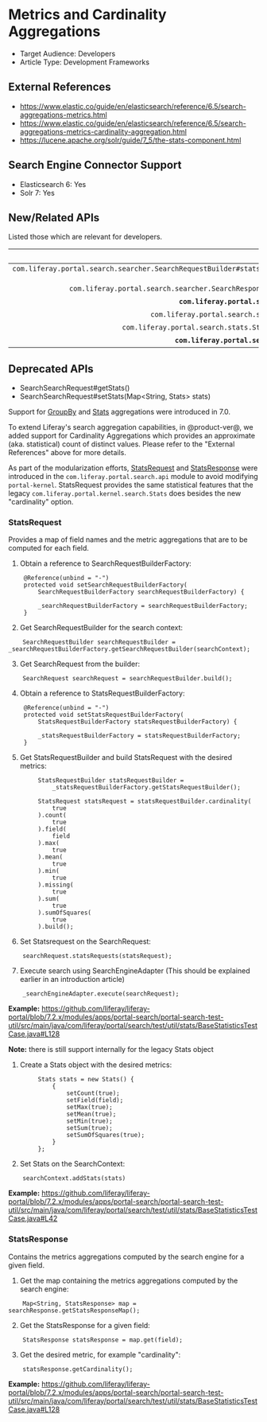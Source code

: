 # Metrics and Cardinality Aggregations

* Target Audience: Developers
* Article Type: Development Frameworks

## External References

* https://www.elastic.co/guide/en/elasticsearch/reference/6.5/search-aggregations-metrics.html
* https://www.elastic.co/guide/en/elasticsearch/reference/6.5/search-aggregations-metrics-cardinality-aggregation.html
* https://lucene.apache.org/solr/guide/7_5/the-stats-component.html

## Search Engine Connector Support
* Elasticsearch 6: Yes
* Solr 7: Yes

## New/Related APIs

Listed those which are relevant for developers.
 
API (FQCN) | Provided by Artifact |
---------: | :------------------: |
`com.liferay.portal.search.searcher.SearchRequestBuilder#statsRequests(StatsRequest... statsRequests)` | com.liferay.portal.search.api
`com.liferay.portal.search.searcher.SearchResponse#getStatsResponseMap()` | com.liferay.portal.search.api
**`com.liferay.portal.search.stats.StatsRequest`** |	com.liferay.portal.search.api
`com.liferay.portal.search.stats.StatsRequestBuilder` |	com.liferay.portal.search.api
`com.liferay.portal.search.stats.StatsRequestBuilderFactory` |	com.liferay.portal.search.api
**`com.liferay.portal.search.stats.StatsResponse`** |	com.liferay.portal.search.api

## Deprecated APIs
* SearchSearchRequest#getStats()
* SearchSearchRequest#setStats(Map<String, Stats> stats)


Support for [GroupBy](https://github.com/liferay/liferay-portal/blob/7.2.x/portal-kernel/src/com/liferay/portal/kernel/search/GroupBy.java) and [Stats](https://github.com/liferay/liferay-portal/blob/7.2.x/portal-kernel/src/com/liferay/portal/kernel/search/Stats.java) aggregations were introduced in 7.0.

To extend Liferay's search aggregation capabilities, in @product-ver@, we added support for Cardinality Aggregations which provides an approximate (aka. statistical) count of distinct values. Please refer to the "External References" above for more details.

As part of the modularization efforts, [StatsRequest](https://github.com/liferay/liferay-portal/blob/7.2.x/modules/apps/portal-search/portal-search-api/src/main/java/com/liferay/portal/search/stats/StatsRequest.java) and [StatsResponse](https://github.com/liferay/liferay-portal/blob/7.2.x/modules/apps/portal-search/portal-search-api/src/main/java/com/liferay/portal/search/stats/StatsResponse.java) were introduced in the `com.liferay.portal.search.api` module to avoid modifying `portal-kernel`. StatsRequest provides the same statistical features that the legacy `com.liferay.portal.kernel.search.Stats` does besides the new "cardinality" option.

### StatsRequest

Provides a map of field names and the metric aggregations that are to be computed for each field.

1. Obtain a reference to SearchRequestBuilderFactory:

    	@Reference(unbind = "-")
    	protected void setSearchRequestBuilderFactory(
    		SearchRequestBuilderFactory searchRequestBuilderFactory) {

    		_searchRequestBuilderFactory = searchRequestBuilderFactory;
    	}

2. Get SearchRequestBuilder for the search context:
```
    SearchRequestBuilder searchRequestBuilder = _searchRequestBuilderFactory.getSearchRequestBuilder(searchContext);
```

3. Get SearchRequest from the builder:
```
    SearchRequest searchRequest = searchRequestBuilder.build();
```
4. Obtain a reference to StatsRequestBuilderFactory:

    	@Reference(unbind = "-")
    	protected void setStatsRequestBuilderFactory(
    		StatsRequestBuilderFactory statsRequestBuilderFactory) {

    		_statsRequestBuilderFactory = statsRequestBuilderFactory;
    	}

5. Get StatsRequestBuilder and build StatsRequest with the desired metrics:

    		StatsRequestBuilder statsRequestBuilder =
    			_statsRequestBuilderFactory.getStatsRequestBuilder();

    		StatsRequest statsRequest = statsRequestBuilder.cardinality(
    			true
    		).count(
    			true
    		).field(
    			field
    		).max(
    			true
    		).mean(
    			true
    		).min(
    			true
    		).missing(
    			true
    		).sum(
    			true
    		).sumOfSquares(
    			true
    		).build();

6. Set Statsrequest on the SearchRequest:
```
    searchRequest.statsRequests(statsRequest);
```
7. Execute search using SearchEngineAdapter (This should be explained earlier in an introduction article)
```
    _searchEngineAdapter.execute(searchRequest);
```

**Example:** https://github.com/liferay/liferay-portal/blob/7.2.x/modules/apps/portal-search/portal-search-test-util/src/main/java/com/liferay/portal/search/test/util/stats/BaseStatisticsTestCase.java#L128

**Note:** there is still support internally for the legacy Stats object

1. Create a Stats object with the desired metrics:

    		Stats stats = new Stats() {
    			{
    				setCount(true);
    				setField(field);
    				setMax(true);
    				setMean(true);
    				setMin(true);
    				setSum(true);
    				setSumOfSquares(true);
    			}
    		};

2. Set Stats on the SearchContext:
```
    searchContext.addStats(stats)
```

**Example:** https://github.com/liferay/liferay-portal/blob/7.2.x/modules/apps/portal-search/portal-search-test-util/src/main/java/com/liferay/portal/search/test/util/stats/BaseStatisticsTestCase.java#L42

### StatsResponse

Contains the metrics aggregations computed by the search engine for a given field.

1. Get the map containing the metrics aggregations computed by the search engine:
```
    Map<String, StatsResponse> map = searchResponse.getStatsResponseMap();
```
2. Get the StatsResponse for a given field:
```
    StatsResponse statsResponse = map.get(field);
```
3. Get the desired metric, for example "cardinality":
```
    statsResponse.getCardinality();
```

**Example:** https://github.com/liferay/liferay-portal/blob/7.2.x/modules/apps/portal-search/portal-search-test-util/src/main/java/com/liferay/portal/search/test/util/stats/BaseStatisticsTestCase.java#L128
